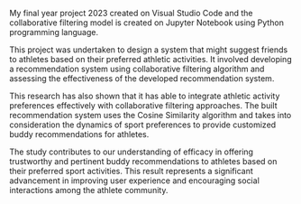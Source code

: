 My final year project 2023 created on Visual Studio Code and the collaborative filtering model is created on Jupyter Notebook using Python programming language.

This project was undertaken to design a system that might suggest friends to athletes based on their preferred athletic activities. It involved developing a recommendation system using collaborative filtering algorithm and assessing the effectiveness of the developed recommendation system.

This research has also shown that it has able to integrate athletic activity preferences effectively with collaborative filtering approaches. The built recommendation system uses the Cosine Similarity algorithm and takes into consideration the dynamics of sport preferences to provide customized buddy recommendations for athletes.

The study contributes to our understanding of efficacy in offering trustworthy and pertinent buddy recommendations to athletes based on their preferred sport activities. This result represents a significant advancement in improving user experience and encouraging social interactions among the athlete community.
